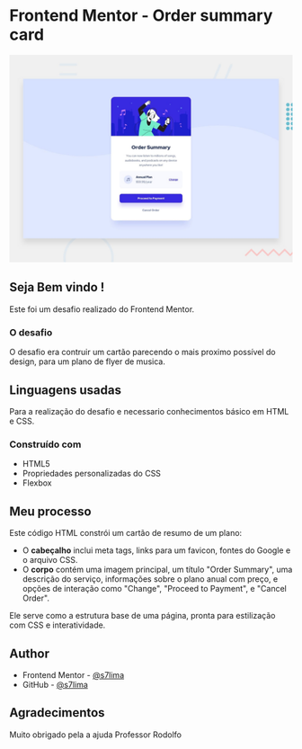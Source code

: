 # Frontend Mentor - Order summary card

![Design preview for the Order summary card coding challenge](./design/desktop-preview.jpg)

## Seja Bem vindo !

Este foi um desafio realizado do Frontend Mentor.

### O desafio 

O desafio era contruir um cartão parecendo o mais proximo possível do design, para um plano de flyer de musica.

## Linguagens usadas

Para a realização do desafio e necessario conhecimentos básico em HTML e CSS.

### Construído com

- HTML5 
- Propriedades personalizadas do CSS
- Flexbox

## Meu processo

Este código HTML constrói um cartão de resumo de um plano:

- O **cabeçalho** inclui meta tags, links para um favicon, fontes do Google e o arquivo CSS.
- O **corpo** contém uma imagem principal, um título "Order Summary", uma descrição do serviço, informações sobre o plano anual com preço, e opções de interação como "Change", "Proceed to Payment", e "Cancel Order".

Ele serve como a estrutura base de uma página, pronta para estilização com CSS e interatividade.


## Author

- Frontend Mentor - [@s7lima](https://www.frontendmentor.io/profile/s7lima)
- GitHub - [@s7lima](https://github.com/s7lima)

## Agradecimentos

Muito obrigado pela a ajuda Professor Rodolfo
